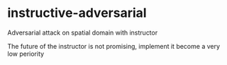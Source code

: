 # instructive-adversarial

Adversarial attack on spatial domain with instructor

The future of the instructor is not promising, implement it become a very low periority